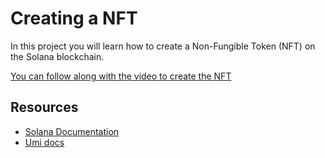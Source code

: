 # Creating a NFT

In this project you will learn how to create a Non-Fungible Token (NFT) on the Solana blockchain.

[You can follow along with the video to create the NFT](https://www.youtube.com/watch?v=amAq-WHAFs8&t=13752s)

## Resources

- [Solana Documentation](https://solana.com/docs)
- [Umi docs](https://developers.metaplex.com/umi/getting-started)
